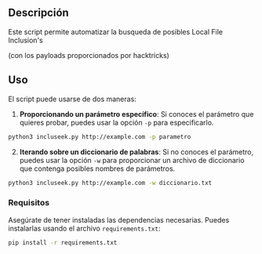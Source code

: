 
## Descripción

Este script permite automatizar la busqueda de posibles Local File Inclusion's 

(con los payloads proporcionados por hacktricks)

## Uso

El script puede usarse de dos maneras:
1. **Proporcionando un parámetro específico**: Si conoces el parámetro que quieres probar, puedes usar la opción `-p` para especificarlo.

```bash
python3 incluseek.py http://example.com -p parametro
```

2. **Iterando sobre un diccionario de palabras**: Si no conoces el parámetro, puedes usar la opción `-w` para proporcionar un archivo de diccionario que contenga posibles nombres de parámetros.
```bash
python3 incluseek.py http://example.com -w diccionario.txt
```

### Requisitos

Asegúrate de tener instaladas las dependencias necesarias. Puedes instalarlas usando el archivo `requirements.txt`:

```bash
pip install -r requirements.txt
```
